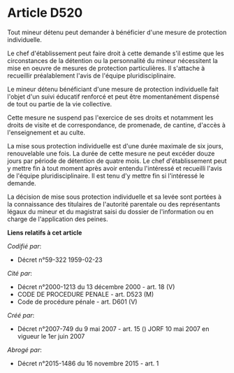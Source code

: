 # Article D520

Tout mineur détenu peut demander à bénéficier d'une mesure de protection individuelle.

Le chef d'établissement peut faire droit à cette demande s'il estime que les circonstances de la détention ou la personnalité
du mineur nécessitent la mise en oeuvre de mesures de protection particulières. Il s'attache à recueillir préalablement
l'avis de l'équipe pluridisciplinaire.

Le mineur détenu bénéficiant d'une mesure de protection individuelle fait l'objet d'un suivi éducatif renforcé et peut être
momentanément dispensé de tout ou partie de la vie collective.

Cette mesure ne suspend pas l'exercice de ses droits et notamment les droits de visite et de correspondance, de promenade, de
cantine, d'accès à l'enseignement et au culte.

La mise sous protection individuelle est d'une durée maximale de six jours, renouvelable une fois. La durée de cette mesure
ne peut excéder douze jours par période de détention de quatre mois. Le chef d'établissement peut y mettre fin à tout moment
après avoir entendu l'intéressé et recueilli l'avis de l'équipe pluridisciplinaire. Il est tenu d'y mettre fin si l'intéressé
le demande.

La décision de mise sous protection individuelle et sa levée sont portées à la connaissance des titulaires de l'autorité
parentale ou des représentants légaux du mineur et du magistrat saisi du dossier de l'information ou en charge de
l'application des peines.

**Liens relatifs à cet article**

_Codifié par_:

  - Décret n°59-322 1959-02-23

_Cité par_:

  - Décret n°2000-1213 du 13 décembre 2000 - art. 18 (V)
  - CODE DE PROCEDURE PENALE - art. D523 (M)
  - Code de procédure pénale - art. D601 (V)

_Créé par_:

  - Décret n°2007-749 du 9 mai 2007 - art. 15 () JORF 10 mai 2007 en vigueur le 1er juin 2007

_Abrogé par_:

  - Décret n°2015-1486 du 16 novembre 2015 - art. 1
